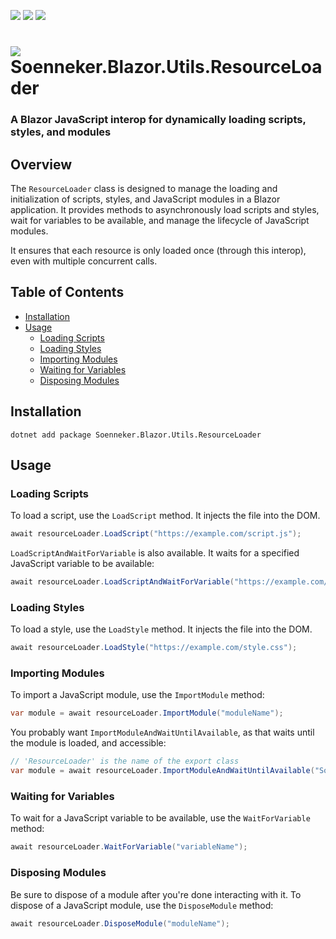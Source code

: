 [![](https://img.shields.io/nuget/v/soenneker.blazor.utils.resourceloader.svg?style=for-the-badge)](https://www.nuget.org/packages/soenneker.blazor.utils.resourceloader/)
[![](https://img.shields.io/github/actions/workflow/status/soenneker/soenneker.blazor.utils.resourceloader/publish-package.yml?style=for-the-badge)](https://github.com/soenneker/soenneker.blazor.utils.resourceloader/actions/workflows/publish-package.yml)
[![](https://img.shields.io/nuget/dt/soenneker.blazor.utils.resourceloader.svg?style=for-the-badge)](https://www.nuget.org/packages/soenneker.blazor.utils.resourceloader/)

# ![](https://user-images.githubusercontent.com/4441470/224455560-91ed3ee7-f510-4041-a8d2-3fc093025112.png) Soenneker.Blazor.Utils.ResourceLoader
### A Blazor JavaScript interop for dynamically loading scripts, styles, and modules

## Overview

The `ResourceLoader` class is designed to manage the loading and initialization of scripts, styles, and JavaScript modules in a Blazor application. It provides methods to asynchronously load scripts and styles, wait for variables to be available, and manage the lifecycle of JavaScript modules.

It ensures that each resource is only loaded once (through this interop), even with multiple concurrent calls.

## Table of Contents
- [Installation](#installation)
- [Usage](#usage)
  - [Loading Scripts](#loading-scripts)
  - [Loading Styles](#loading-styles)
  - [Importing Modules](#importing-modules)
  - [Waiting for Variables](#waiting-for-variables)
  - [Disposing Modules](#disposing-modules)

## Installation

```
dotnet add package Soenneker.Blazor.Utils.ResourceLoader
```

## Usage

### Loading Scripts

To load a script, use the `LoadScript` method. It injects the file into the DOM.

```csharp
await resourceLoader.LoadScript("https://example.com/script.js");
```

`LoadScriptAndWaitForVariable` is also available. It waits for a specified JavaScript variable to be available:

```csharp
await resourceLoader.LoadScriptAndWaitForVariable("https://example.com/script.js", "variableName");
```

### Loading Styles

To load a style, use the `LoadStyle` method. It injects the file into the DOM.

```csharp
await resourceLoader.LoadStyle("https://example.com/style.css");
```

### Importing Modules

To import a JavaScript module, use the `ImportModule` method:

```csharp
var module = await resourceLoader.ImportModule("moduleName");
```

You probably want `ImportModuleAndWaitUntilAvailable`, as that waits until the module is loaded, and accessible:

```csharp
// 'ResourceLoader' is the name of the export class
var module = await resourceLoader.ImportModuleAndWaitUntilAvailable("Soenneker.Blazor.Utils.ResourceLoader/resourceloader.js", "ResourceLoader");
```

### Waiting for Variables

To wait for a JavaScript variable to be available, use the `WaitForVariable` method:

```csharp
await resourceLoader.WaitForVariable("variableName");
```

### Disposing Modules

Be sure to dispose of a module after you're done interacting with it. To dispose of a JavaScript module, use the `DisposeModule` method:

```csharp
await resourceLoader.DisposeModule("moduleName");
```